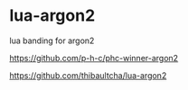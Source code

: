 # lua-argon2

lua banding for argon2

https://github.com/p-h-c/phc-winner-argon2

https://github.com/thibaultcha/lua-argon2
